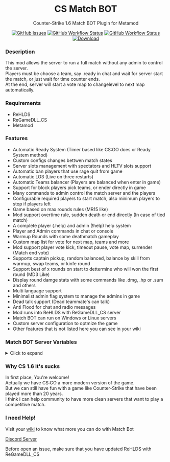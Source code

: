 <h1 align="center">CS Match BOT</h1>
<p align="center">Counter-Strike 1.6 Match BOT Plugin for Metamod</p>

<p align="center">
    <a href="https://github.com/SmileYzn/MatchBot/issues"><img alt="GitHub Issues" src="https://img.shields.io/github/issues-raw/smileyzn/MatchBot?style=flat-square"></a>
    <a href="https://github.com/SmileYzn/MatchBot/actions"><img alt="GitHub Workflow Status" src="https://img.shields.io/github/actions/workflow/status/SmileYzn/MatchBot/msbuild.yml?branch=main&label=Windows&style=flat-square"></a>
    <a href="https://github.com/SmileYzn/MatchBot/actions"><img alt="GitHub Workflow Status" src="https://img.shields.io/github/actions/workflow/status/smileyzn/MatchBot/makefile.yml?branch=main&label=Linux&style=flat-square"></a>
    <a href="https://github.com/SmileYzn/MatchBot/releases/latest"><img src="https://img.shields.io/github/downloads/SmileYzn/MatchBot/total?label=Download%40latest&style=flat-square&logo=github&logoColor=white" alt="Download"></a>
</p>

<h3>Description</h3>
<p>
This mod allows the server to run a full match without any admin to control the server.<br>
Players must be choose a team, say .ready in chat and wait for server start the match, or just wait for time counter ends.<br>
At the end, server will start a vote map to changelevel to next map automatically.<br>
</p>

<h3>Requirements</h3>
<ul>
    <li>ReHLDS</li>
    <li>ReGameDLL_CS</li>
    <li>Metamod</li>
</ul> 

<h3>Features</h3>
<ul>
<li>Automatic Ready System (Timer based like CS:GO does or Ready System method)</li>
<li>Custom configs changes bettwen match states</li>
<li>Server slots management with spectators and HLTV slots support</li>
<li>Automatic ban players that use rage quit from game</li>
<li>Automatic LO3 (Live on three restarts)</li>
<li>Automatic Teams balancer (Players are balanced when enter in game)</li>
<li>Support for block players pick teams, or ender directly in game</li>
<li>Many commands to admin control the match server and the players</li>
<li>Configurable required players to start match, also minimum players to stop if players left</li>
<li>Game based on max rounds rules (MR15 like)</li>
<li>Mod support overtime rule, sudden death or end directly (In case of tied match)</li>
<li>A complete player (.help) and admin (!help) help system</li>
<li>Player and Admin commands in chat or console</li>
<li>Warmup Rounds with some deathmatch gameplay</li>
<li>Custom map list for vote for next map, teams and more</li>
<li>Mod support player vote kick, timeout pause, vote map, surrender (Match end vote)</li>
<li>Supports captain pickup, random balanced, balance by skill from warmup, swap teams, or kinfe round</li>
<li>Support best of x rounds on start to dettermine who will won the first round (MD3 Like)</li>
<li>Display round damge stats with some commands like .dmg, .hp or .sum and others</li>
<li>Multi language support</li>
<li>Minimalist admin flag system to manage the admins in game</li>
<li>Dead talk support (Dead teammate's can talk)</li>
<li>Anti Flood for chat and radio messages</li>
<li>Mod runs into ReHLDS with ReGameDLL_CS server</li>
<li>Match BOT can run on Windows or Linux servers</li>
<li>Custom server configuration to optmize the game</li>
<li>Other features that is not listed here you can see in your wiki</li>
</ul>

<h3>Match BOT Server Variables</h3>

<details>
  <summary>Click to expand</summary>

| Matchbot.cfg commands list         |  Default value | Description                                    |
| :--------------------------------- | :-----:  | :--------------------------------------------- |
| mb_log_tag                         | BOT      | Match BOT Log Tag. <br/>Here you can put any tag you wish.|
| mb_language                        | en       | Match BOT Language. <br/>`en` English US. <br/>`bp` Brazilian Portuguese.<br/>`es` Spanish Spain.<br/> `ru` Russian RU.<br/> You can edit/create more languages in matchbot\language.json |
| mb_admin_prefix                    | !       | Match BOT administrator command game chat prefix. <br /> For example `!menu` opens administrator menu. |
| mb_player_prefix                   | .       | Match BOT player command game chat prefix. <br /> For example `.dmg` show damage when player dead. |
| mb_players_min                     | 10      | Minimum players needed to start match. |
| mb_players_max                     | 10      | Maximum allowed players in match. |
| mb_play_rounds                     | 30      | Rounds to play before execute overtime.|
| mb_play_rounds_ot                  | 6       | Round to play in overtime. |
| mb_play_ot_mode                    | 3       | Overtime type. <br /> `0` Sudden death round. <br /> `1` Play overtime. <br /> `2` End match tied. <br /> `3` Users vote. |
| mb_ready_type                      | 1       | Ready system type.<br /> `0` Disabled. <br /> `1` Ready System. <br /> `2` Ready Timer. |
| mb_ready_time                      | 60      | Ready system timer delay in seconds. <br /> Only works with `mb_ready_type 2` |
| mb_team_pick_type                  | -1      | Team pickup type when match begin. <br /> `-1` Enable vote. <br /> `0` Leaders. <br /> `1` Random. <br /> `2` None. <br /> `3` Skill balanced. <br /> `4` Swap teams. <br /> `5` Knife round.|
| mb_team_pick_menu                  | abcdef   | Only works with `mb_team_pick_type -1`. <br/>This allows you to make your team pickup menu.<br/> `0` Leaders. <br /> `b` Random. <br /> `c` None. <br /> `d` Skill balanced. <br /> `e` Swap teams. <br /> `f` Knife round|
| mb_vote_map_type                   | 1        | Vote map type. It lets players to choose map or play random map. <br /> `1` Vote map. <br /> `2` Random map. |
| mb_vote_map_auto                   | 2        | Start vote map at match end. <br /> `0` Disabled. <br /> `1` Enabled. <br /> `2` Only when minimum players reached. |
| mb_vote_map_fail                   | 1        | Actions to perform when votemap fails. <br /> `0` Continue match. <br /> `1` Restart vote map. <br /> `2` Choose random map. |
| mb_knife_round                     | 0        | Play Knife Round to choose starting sides. <br /> `0` Disabled. <br /> `1` Enabled.|
| mb_score_type                      | 0        | Scores display method. <br /> `0` Default scores with phrases. <br /> `1` Show all teams and scores. |
| mb_scoreboard_team                 | 1        | Store team scores in scoreboard. <br /> `0` Disabled. <br /> `1` Enabled.|
| mb_scoreboard_player               | 1        | Store player scores in scoreboard. <br /> `0` Disabled. <br /> `1` Enabled.|
| mb_gamename                        | 1        | Display states and scores at game description. <br /> `0` Disabled. <br /> `1` Enabled.|
| mb_player_vote_kick                | 5        | Mininum of players in a team to enable vote kick command for players. <br /> Set to `0` to disable vote kick command.|
| mb_player_vote_map                 | 5        | Mininum of players in a team to enable vote map command for players. <br /> Set to `0` to disable vote map command.|
| mb_player_vote_pause               | 5        | Mininum of players in a team to enable vote pause command for players. <br /> Set to `0` to disable vote pause command.|
| mb_player_vote_restart             | 5        | Mininum of players in a team to enable vote kick command for players. <br /> Set to `0` to disable vote restart command.|
| mb_player_vote_surrender           | 5        | Mininum of players in a team to enable vote kick command for players. <br /> Set to `0` to disable vote surrender command.|
| mb_round_end_stats                 | 0        | Show round stats on end. <br /> `0` Disabled. <br /> `1` Show round damage in chat. <br /> `2` Show round summary in chat. <br /> `3` Show round damage in console. <br /> `4` Show round summary in console. |
| mb_stats_commands                  | abcd     | Enabled round stats commands in chat. <br /> `a` Enable `.hp` command. <br /> `b` Enable `.dmg` command. <br /> `c` Enable `.rdmg` command. <br /> `d` Enable `.sum` command.|
| mb_restrict_weapons                |000000000000000000000000000000000000000| Restricted Weapons by item index slot position (1 to block item, 0 to allow). <br />`0` Shieldgun. <br /> `1` P228. <br /> `2` Glock. <br /> `3` Scout. <br /> `4` Hegrenade. <br /> `5` Xm1014. <br /> `6` C4. <br /> `7` Mac10. <br /> `8` Aug. <br /> `9` Smokegrenade. <br /> `10` Elite. <br /> `11` Fiveseven. <br /> `12` Ump45. <br /> `13` Sg550. <br /> `14` Galil. <br /> `15` Famas. <br /> `16` Usp. <br /> `17` Glock18. <br /> `18` Awp. <br /> `19` Mp5n. <br /> `20` M249. <br /> `21` M3. <br /> `22` M4a1. <br /> `23` Tmp. <br /> `24` G3sg1. <br /> `25` Flashbang. <br /> `26` Deagle. <br /> `27` Sg552. <br /> `28` Ak47. <br /> `29` Knife. <br /> `30` P90. <br /> `31` Nvg. <br /> `32` Defusekit. <br /> `33` Kevlar. <br /> `34` Assault. <br /> `35` Longjump. <br /> `36` Sodacan. <br /> `37` Healthkit. <br /> `38` Antidote. <br /> `39` Battery. |
| mb_extra_smoke_count               | 2        | Extra Smokegranade explosion fix .<br /> `0` Disabled. <br /> `n` Number of extra smoke 
puffs. |
| mb_bl_flash_count                  | 2        | Buy flash bang limit fix .<br /> `0` Disabled. <br /> `n` Number of flash bang limitation|
| mb_bl_hegre_count                  | 1        | Buy he grenade limit fix .<br /> `0` Disabled. <br /> `n` Number of he grenade limitation|
| mb_bl_smoke_count                  | 1        | Buy smoke grenade limit fix .<br /> `0` Disabled. <br /> `n` Number of smoke grenade limitation|
| mb_pause_time                      | 60.0     | Amount of seconds to pause match. <br /> `0` Disabled. <br /> `n` Or number of seconds to pause the match. |
| mb_retry_mode                      | 0        | Anti reconnect mode. <br /> `0` Disabled. <br /> `1` Enable when player explicity drop from server. <br /> `2` Enable for any disconnect reason. |
| mb_retry_time                      | 30.0     | Anti reconnect time  <br /> Time in seconds to prevent the player reconnect to server |
| mb_help_file                       | cstrike/addons/matchbot/users_help.html     | Users Help File or Website url (Without HTTPS). <br /> If is website url, works only with HTTP (Not HTTPS).|
| mb_help_file_admin                 | cstrike/addons/matchbot/admin_help.html      | Admin Help File or Website url (Without HTTPS). <br /> If is website url, works only with HTTP (Not HTTPS).|
| mb_cfg_match_bot                   | matchbot.cfg  | Match Bot main config. <br /> Executed when Match Bot loads at new map.|
| mb_cfg_warmup                      | warmup.cfg    | Warmup config. <br /> Executed at Warmup session.|
| mb_cfg_start                       | start.cfg     | Start config. <br /> Executed when vote system starts vote teams or vote map.|
| mb_cfg_1st                         | esl.cfg       | First Half config. <br /> Executed when match is live at first half.|
| mb_cfg_halftime                    | halftime.cfg  | Half Time config. <br /> Executed when match is in half time.|
| mb_cfg_2nd                         | esl.cfg       | Second Half config. <br /> Executed when match is live at second half.|
| mb_cfg_overtime                    | esl-ot.cfg    | Overtime config. <br /> Executed at overtime extras rounds.|
| mb_cfg_end                         | end.cfg       | End config. <br /> Executed right after match ends.|
</details>

<h3>Why CS 1.6 it's sucks</h3>
<p>
In first place, You're welcome!<br>  
Actually we have CS:GO a more modern version of the game.<br>  
But we can still have fun with a game like Counter-Strike that have been played more than 20 years.<br>  
I think i can help community to have more clean servers that want to play a competitive match.
</p>

<h3>I need Help!</h3>
<p>Visit your <a href="https://github.com/SmileYzn/MatchBot/wiki">wiki</a> to know what more you can do with Match Bot</p>
<p><a href="https://discord.gg/jFxKr9RSRc" target="_new">Discord Server</a></p>
<p>Before open an issue, make sure that you have updated ReHLDS with ReGameDLL_CS</p>
